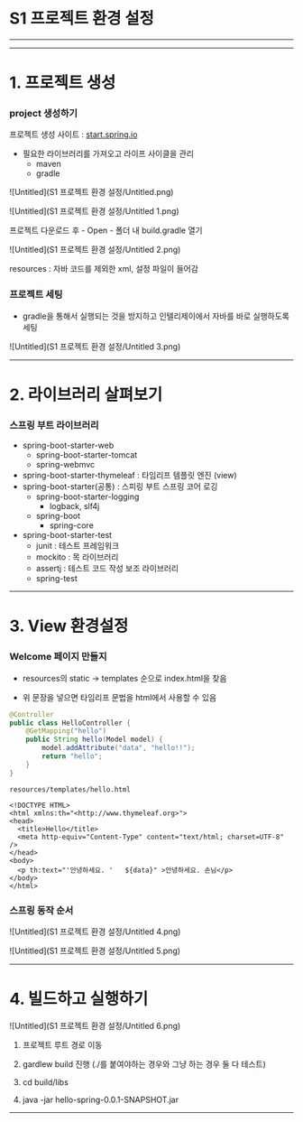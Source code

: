 # S1 프로젝트 환경 설정

---

---

# 1. 프로젝트 생성

### project 생성하기

프로젝트 생성 사이트 : [start.spring.io](https://start.spring.io/)

- 필요한 라이브러리를 가져오고 라이프 사이클을 관리
    - maven
    - gradle

![Untitled](S1 프로젝트 환경 설정/Untitled.png)

![Untitled](S1 프로젝트 환경 설정/Untitled 1.png)

프로젝트 다운로드 후 - Open - 폴더 내 build.gradle 열기

![Untitled](S1 프로젝트 환경 설정/Untitled 2.png)

resources : 자바 코드를 제외한 xml, 설정 파일이 들어감 

### 프로젝트 세팅

- gradle을 통해서 실행되는 것을 방지하고 인텔리제이에서 자바를 바로 실행하도록 세팅

![Untitled](S1 프로젝트 환경 설정/Untitled 3.png)

---

# 2. 라이브러리 살펴보기

### 스프링 부트 라이브러리

- spring-boot-starter-web
    - spring-boot-starter-tomcat
    - spring-webmvc
- spring-boot-starter-thymeleaf : 타임리프 템플릿 엔진 (view)
- spring-boot-starter(공통) :  스피링 부트   스프링 코어   로깅
    - spring-boot-starter-logging
        - logback, slf4j
    - spring-boot
        - spring-core
- spring-boot-starter-test
    - junit : 테스트 프레임워크
    - mockito : 목 라이브러리
    - assertj : 테스트 코드 작성 보조 라이브러리
    - spring-test

---

# 3. View 환경설정

### Welcome 페이지 만들지

- resources의 static → templates 순으로 index.html을 찾음

<html xmlns:th="[http://www.thymeleaf.org](http://www.thymeleaf.org/)">

- 위 문장을 넣으면 타임리프 문법을 html에서 사용할 수 있음

```java
@Controller
public class HelloController {
    @GetMapping("hello")
    public String hello(Model model) {
        model.addAttribute("data", "hello!!");
        return "hello";
    }
}
```

```
resources/templates/hello.html

<!DOCTYPE HTML>
<html xmlns:th="<http://www.thymeleaf.org>">
<head>
  <title>Hello</title>
  <meta http-equiv="Content-Type" content="text/html; charset=UTF-8" />
</head>
<body>
  <p th:text="'안녕하세요. '   ${data}" >안녕하세요. 손님</p>
</body>
</html>

```

### 스프링 동작 순서

![Untitled](S1 프로젝트 환경 설정/Untitled 4.png)

![Untitled](S1 프로젝트 환경 설정/Untitled 5.png)

---

# 4. 빌드하고 실행하기

![Untitled](S1 프로젝트 환경 설정/Untitled 6.png)

1) 프로젝트 루트 경로 이동

2) gardlew build 진행 (./를 붙여야하는 경우와 그냥 하는 경우 둘 다 테스트)

3) cd build/libs

4) java -jar hello-spring-0.0.1-SNAPSHOT.jar

---